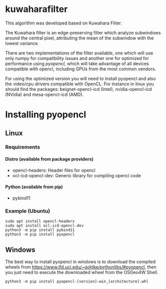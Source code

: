 # kuwaharafilter
This algorithm was developed based on Kuwahara Filter. 

The Kuwahara filter is an edge-preserving filter which analyze subwindows around the central pixel, attributing the mean of the subwindow with the lowest variance.

There are two implementations of the filter available, one which will use only numpy for compatibility issues and another one for optimized for performance using *pyopencl*, which will take advantage of all devices compatible with opencl, including GPUs from the most common vendors. 

For using the optimized version you will need to install pyopencl and also the video/cpu drivers compatible with OpenCL. For instance in linux you should find the packages: beignet-opencl-icd (Intel), nvidia-opencl-icd (NVidia) and mesa-opencl-icd (AMD).

# Installing pyopencl

## Linux

### Requirements

#### Distro (available from package providers)
* opencl-headers: Header files for opencl
* ocl-icd-opencl-dev: Generic library for compiling opencl code

#### Python (available from pip)
* pybind11

### Example (Ubuntu)
```
sudo apt install opencl-headers
sudo apt install ocl-icd-opencl-dev
python3 -m pip install pybind11
python3 -m pip install pyopencl
```


## Windows

The best way to install pyopencl in windows is to download the compiled wheels from https://www.lfd.uci.edu/~gohlke/pythonlibs/#pyopencl, then you just need to execute the downloaded wheel from the OSGeo4W Shell.

```
python3 -m pip install pyopencl‑[version]‑win_[architecture].whl
```
